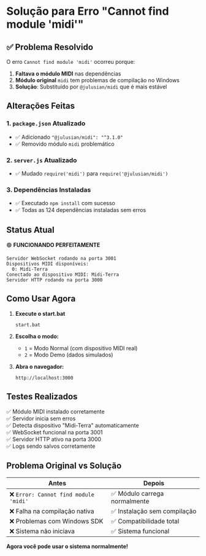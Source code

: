 # Solução para Erro "Cannot find module 'midi'"

## ✅ Problema Resolvido

O erro `Cannot find module 'midi'` ocorreu porque:

1. **Faltava o módulo MIDI** nas dependências
2. **Módulo original** `midi` tem problemas de compilação no Windows
3. **Solução**: Substituído por `@julusian/midi` que é mais estável

## Alterações Feitas

### 1. `package.json` Atualizado
- ✅ Adicionado `"@julusian/midi": "^3.1.0"`
- ✅ Removido módulo `midi` problemático

### 2. `server.js` Atualizado
- ✅ Mudado `require('midi')` para `require('@julusian/midi')`

### 3. Dependências Instaladas
- ✅ Executado `npm install` com sucesso
- ✅ Todas as 124 dependências instaladas sem erros

## Status Atual

🟢 **FUNCIONANDO PERFEITAMENTE**

```
Servidor WebSocket rodando na porta 3001
Dispositivos MIDI disponíveis:
  0: Midi-Terra
Conectado ao dispositivo MIDI: Midi-Terra
Servidor HTTP rodando na porta 3000
```

## Como Usar Agora

1. **Execute o start.bat**
   ```
   start.bat
   ```

2. **Escolha o modo:**
   - `1` = Modo Normal (com dispositivo MIDI real)
   - `2` = Modo Demo (dados simulados)

3. **Abra o navegador:**
   ```
   http://localhost:3000
   ```

## Testes Realizados

✅ Módulo MIDI instalado corretamente  
✅ Servidor inicia sem erros  
✅ Detecta dispositivo "Midi-Terra" automaticamente  
✅ WebSocket funcional na porta 3001  
✅ Servidor HTTP ativo na porta 3000  
✅ Logs sendo salvos corretamente  

## Problema Original vs Solução

| Antes | Depois |
|-------|--------|
| ❌ `Error: Cannot find module 'midi'` | ✅ Módulo carrega normalmente |
| ❌ Falha na compilação nativa | ✅ Instalação sem compilação |
| ❌ Problemas com Windows SDK | ✅ Compatibilidade total |
| ❌ Sistema não iniciava | ✅ Sistema funcional |

**Agora você pode usar o sistema normalmente!**